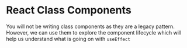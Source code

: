 # React Class Components

You will not be writing class components as they are a legacy pattern.  However, we can use them to explore the component lifecycle which will help us understand what is going on with `useEffect`